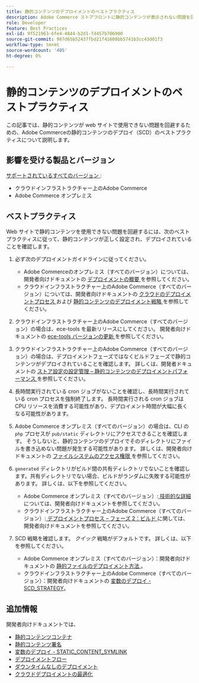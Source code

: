 ```yaml
---
title: 静的コンテンツのデプロイメントのベストプラクティス
description: Adobe Commerce ストアフロントに静的コンテンツが表示されない問題を回避する方法を説明します。
role: Developer
feature: Best Practices
exl-id: 9f521963-6fe4-4844-b2d1-fd457b706900
source-git-commit: 987d65b52437fbd21f41600bb5741b3cc43d01f3
workflow-type: tm+mt
source-wordcount: '405'
ht-degree: 0%

---
```


# 静的コンテンツのデプロイメントのベストプラクティス

この記事では、静的コンテンツが web サイトで使用できない問題を回避するための、Adobe Commerceの静的コンテンツのデプロイ（SCD）のベストプラクティスについて説明します。

## 影響を受ける製品とバージョン

[ サポートされているすべてのバージョン ](../../../release/versions.md):

* クラウドインフラストラクチャー上のAdobe Commerce
* Adobe Commerce オンプレミス

## ベストプラクティス

Web サイトで静的コンテンツを使用できない問題を回避するには、次のベストプラクティスに従って、静的コンテンツが正しく設定され、デプロイされていることを確認します。

1. 必ず次のデプロイメントガイドラインに従ってください。
   * Adobe Commerceのオンプレミス（すべてのバージョン）については、開発者向けドキュメントの [ デプロイメントの概要 ](../../../configuration/deployment/overview.md) を参照してください。
   * クラウドインフラストラクチャー上のAdobe Commerce（すべてのバージョン）については、開発者向けドキュメントの [ クラウドのデプロイメントプロセス ](https://experienceleague.adobe.com/ja/docs/commerce-cloud-service/user-guide/develop/deploy/process) および [ 静的コンテンツのデプロイメント戦略 ](https://experienceleague.adobe.com/ja/docs/commerce-cloud-service/user-guide/develop/deploy/static-content) を参照してください。

1. クラウドインフラストラクチャー上のAdobe Commerce（すべてのバージョン）の場合は、ece-tools を最新リリースにしてください。 開発者向けドキュメントの [ece-tools バージョンの更新 ](https://experienceleague.adobe.com/ja/docs/commerce-cloud-service/user-guide/release-notes/ece-tools-package) を参照してください。
1. クラウドインフラストラクチャー上のAdobe Commerce（すべてのバージョン）の場合は、デプロイメントフェーズではなくビルドフェーズで静的コンテンツがデプロイされていることを確認します。 詳しくは、開発者ドキュメントの [ ストア設定の設定管理 – 静的コンテンツのデプロイメントパフォーマンス ](https://experienceleague.adobe.com/ja/docs/commerce-cloud-service/user-guide/configure-store/store-settings#cloud-confman-scd-over) を参照してください。
1. 長時間実行されている cron ジョブがないことを確認し、長時間実行されている cron プロセスを強制終了します。 長時間実行される cron ジョブは CPU リソースを消費する可能性があり、デプロイメント時間が大幅に長くなる可能性があります。
1. Adobe Commerce オンプレミス（すべてのバージョン）の場合は、CLI の `php` プロセスが `pub/static` ディレクトリにアクセスできることを確認します。 そうしないと、静的コンテンツのデプロイでそのディレクトリにファイルを書き込めない問題が発生する可能性があります。 詳しくは、開発者向けドキュメントの [ ファイルシステムのアクセス権限 ](https://experienceleague.adobe.com/docs/commerce-operations/configuration-guide/deployment/file-system-permissions.html?lang=ja) を参照してください。
1. `generated` ディレクトリがビルド間の共有ディレクトリでないことを確認します。共有ディレクトリでない場合、ビルドがランダムに失敗する可能性があります。 詳しくは、以下を参照してください。
   * Adobe Commerce オンプレミス（すべてのバージョン）:[ 技術的な詳細 ](https://experienceleague.adobe.com/docs/commerce-operations/configuration-guide/deployment/technical-details.html?lang=ja) については、開発者向けドキュメントを参照してください。
   * クラウドインフラストラクチャー上のAdobe Commerce（すべてのバージョン）:[ デプロイメントプロセス – フェーズ 2：ビルド ](https://experienceleague.adobe.com/ja/docs/commerce-cloud-service/user-guide/develop/deploy/best-practices#cloud-deploy-over-phases-build) に関しては、開発者向けドキュメントを参照してください。

1. SCD 戦略を確認します。 *クイック* 戦略がデフォルトです。 詳しくは、以下を参照してください。
   * Adobe Commerce オンプレミス（すべてのバージョン）：開発者向けドキュメントの [ 静的ファイルのデプロイメント方法 ](https://experienceleague.adobe.com/docs/commerce-operations/configuration-guide/cli/static-view/static-view-file-strategy.html?lang=ja)。
   * クラウドインフラストラクチャー上のAdobe Commerce（すべてのバージョン）：開発者向けドキュメントの [ 変数のデプロイ - SCD\_STRATEGY](https://experienceleague.adobe.com/ja/docs/commerce-cloud-service/user-guide/configure/env/stage/variables-deploy#scd_strategy)。

## 追加情報

開発者向けドキュメントでは、

* [ 静的コンテンツコンテナ ](https://developer.adobe.com/commerce/admin-developer/pattern-library/containers/static-content/)
* [ 静的コンテンツ署名 ](https://experienceleague.adobe.com/docs/commerce-operations/configuration-guide/cache/static-content-signing.html?lang=ja)
* [ 変数のデプロイ - STATIC\_CONTENT\_SYMLINK](https://experienceleague.adobe.com/ja/docs/commerce-cloud-service/user-guide/configure/env/stage/variables-deploy#static_content_symlink)
* [デプロイメントフロー](../../../performance/deployment-flow.md)
* [ ダウンタイムなしのデプロイメント ](https://experienceleague.adobe.com/ja/docs/commerce-cloud-service/user-guide/develop/deploy/reduce-downtime)
* [ クラウドデプロイメントの最適化 ](https://experienceleague.adobe.com/ja/docs/commerce-cloud-service/user-guide/develop/deploy/optimization)
